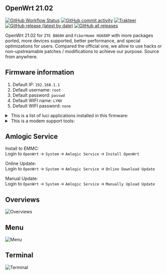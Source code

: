 ## OpenWrt 21.02

[<img alt="GitHub Workflow Status" src="https://img.shields.io/github/workflow/status/lynxnexy/openwrt/Build%20OpenWrt">](https://github.com/lynxnexy/openwrt/actions/workflows/build-openwrt.yml) [<img alt="GitHub commit activity" src="https://img.shields.io/github/commit-activity/m/lynxnexy/openwrt?label=commits">](https://github.com/lynxnexy/openwrt/commits) [<img alt="Trakteer" src="https://img.shields.io/badge/trakteer-coffee-ff69b4">](https://trakteer.id/lynxnexy/tip) </br>
[<img alt="GitHub release (latest by date)" src="https://img.shields.io/github/v/release/lynxnexy/openwrt">](https://github.com/lynxnexy/openwrt/releases/latest) [<img alt="GitHub all releases" src="https://img.shields.io/github/downloads/lynxnexy/openwrt/total">](https://github.com/lynxnexy/openwrt/releases)

OpenWrt 21.02 for `ZTE B860H` and `FiberHome HG680P` with more packages ported, more devices supported, better performance, and special optimizations for users. Compared the official one, we allow to use hacks or non-upstreamable patches / modifications to achieve our purpose. Source from anywhere.

## Firmware information
1. Default IP: `192.168.1.1`
2. Default username: `root`
3. Default password: `passwd`
4. Default WIFI name: `LYNX`
5. Default WIFI password: `none`
<details><summary>&nbsp;This is a list of luci applications installed in this firmware:</summary>

&emsp;`luci-app-adblock`\
&emsp;`luci-app-amlogic`\
&emsp;`luci-app-aria2`\
&emsp;`luci-app-autoreboot`\
&emsp;`luci-app-diskman` <sub>include</sub>\
&emsp;&emsp;&emsp;`├─ mdadm`\
&emsp;&emsp;&emsp;`├─ kmod-md-raid456`\
&emsp;&emsp;&emsp;`└─ kmod-md-linear`\
&emsp;`luci-app-dockerman`\
&emsp;`luci-app-eqos`\
&emsp;`luci-app-filetransfer`\
&emsp;`luci-app-firewall`\
&emsp;`luci-app-hd-idle`\
&emsp;`luci-app-minidlna`\
&emsp;`luci-app-openclash` <sub>include</sub>\
&emsp;&emsp;&emsp;`├─ clash`\
&emsp;&emsp;&emsp;`├─ clash_tun`\
&emsp;&emsp;&emsp;`├─ clash_meta`\
&emsp;&emsp;&emsp;`└─ v2ray-rules-dat`\
&emsp;`luci-app-openvpn`\
&emsp;`luci-app-opkg`\
&emsp;`luci-app-passwall` <sub>include</sub>\
&emsp;&emsp;&emsp;`├─ iptables_transparent_proxy`\
&emsp;&emsp;&emsp;`├─ brook`\
&emsp;&emsp;&emsp;`├─ chinadns_ng`\
&emsp;&emsp;&emsp;`├─ haproxy`\
&emsp;&emsp;&emsp;`├─ hysteria`\
&emsp;&emsp;&emsp;`├─ naiveproxy`\
&emsp;&emsp;&emsp;`├─ shadowsocks_libev_client`\
&emsp;&emsp;&emsp;`├─ shadowsocks_libev_server`\
&emsp;&emsp;&emsp;`├─ shadowsocks_rust_client`\
&emsp;&emsp;&emsp;`├─ shadowsocks_rust_server`\
&emsp;&emsp;&emsp;`├─ shadowsocksr_libev_client`\
&emsp;&emsp;&emsp;`├─ shadowsocksr_libev_server`\
&emsp;&emsp;&emsp;`├─ simple_obfs`\
&emsp;&emsp;&emsp;`├─ trojan_go`\
&emsp;&emsp;&emsp;`├─ trojan_plus`\
&emsp;&emsp;&emsp;`├─ v2ray`\
&emsp;&emsp;&emsp;`├─ v2ray_plugin`\
&emsp;&emsp;&emsp;`├─ xray`\
&emsp;&emsp;&emsp;`└─ xray_plugin`\
&emsp;`luci-app-ramfree`\
&emsp;`luci-app-rclone` <sub>include</sub>\
&emsp;&emsp;&emsp;`├─ rclone-webui`\
&emsp;&emsp;&emsp;`└─ rclone-ng`\
&emsp;`luci-app-samba4`\
&emsp;`luci-app-ssr-plus` <sub>include</sub>\
&emsp;&emsp;&emsp;`├─ shadowsocks_rust_client`\
&emsp;&emsp;&emsp;`├─ shadowsocks_rust_server`\
&emsp;&emsp;&emsp;`├─ chinadns_ng`\
&emsp;&emsp;&emsp;`├─ hysteria`\
&emsp;&emsp;&emsp;`├─ ipt2socks`\
&emsp;&emsp;&emsp;`├─ kcptun`\
&emsp;&emsp;&emsp;`├─ naiveproxy`\
&emsp;&emsp;&emsp;`├─ redsocks2`\
&emsp;&emsp;&emsp;`├─ shadowsocks_simple_obfs`\
&emsp;&emsp;&emsp;`├─ shadowsocks_v2ray_plugin`\
&emsp;&emsp;&emsp;`├─ shadowsocksr_libev_client`\
&emsp;&emsp;&emsp;`├─ shadowsocksr_libev_server`\
&emsp;&emsp;&emsp;`└─ trojan`\
&emsp;`luci-app-statistics`\
&emsp;`luci-app-transmission`\
&emsp;`luci-app-ttyd`\
&emsp;`luci-app-vnstat2`\
&emsp;`luci-app-wireguard`\
&emsp;`luci-app-zerotier`

</details>

<details><summary>&nbsp;This is a modem support tools:</summary>

&emsp;`luci-app-3ginfo` <sub>include</sub>\
&emsp;&emsp;&emsp;`├─ 3ginfo-lite`\
&emsp;&emsp;&emsp;`├─ 3ginfo-qmisignal`\
&emsp;&emsp;&emsp;`└─ 3ginfo-text`\
&emsp;`luci-app-modeminfo` <sub>include</sub>\
&emsp;&emsp;&emsp;`├─ qtools`\
&emsp;&emsp;&emsp;`├─ xmm-modem`\
&emsp;&emsp;&emsp;`└─ asterisk-chan-quectel`\
&emsp;`luci-app-mmconfig`\
&emsp;`luci-app-atinout`\


</details>

## Amlogic Service
Install to EMMC: </br> Login to `OpenWrt` → `System` → `Amlogic Service` → `Install OpenWrt`

Online Update: </br> Login to `OpenWrt` → `System` → `Amlogic Service` → `Online Download Update` 

Manual Update: </br> Login to `OpenWrt` → `System` → `Amlogic Service` → `Manually Upload Update`

## Overviews
![Overviews](https://i.ibb.co/D1rSJdf/Screenshot-2022-11-24-19-07-02-760-com-android-chrome.jpg)

## Menu
![Menu](https://i.ibb.co/tp7fnm2/Screenshot-2022-11-24-19-07-10-494-com-android-chrome.jpg)

## Terminal
![Terminal](https://i.ibb.co/tbDRDnH/Screenshot-2022-11-24-19-07-28-909-com-android-chrome.jpg)
